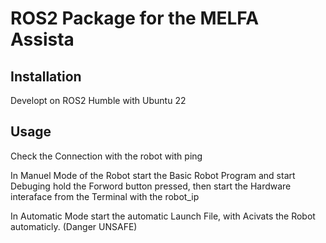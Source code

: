 # ROS2 Package for the MELFA Assista


## Installation
Developt on ROS2 Humble with Ubuntu 22


## Usage
Check the Connection with the robot with ping 

In Manuel Mode of the Robot start the Basic Robot Program and start Debuging hold the Forword button pressed, then start the Hardware interaface from the Terminal with the robot_ip

In Automatic Mode start the automatic Launch File, with Acivats the Robot automaticly. (Danger UNSAFE)
